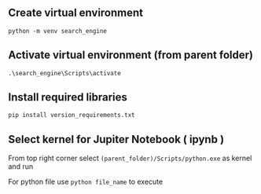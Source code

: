 ## Create virtual environment

``` python -m venv search_engine ```

## Activate virtual environment (from parent folder)

``` .\search_engine\Scripts\activate ```

## Install required libraries

``` pip install version_requirements.txt  ```

## Select kernel for Jupiter Notebook ( ipynb )

From top right corner select ``` (parent_folder)/Scripts/python.exe ``` as kernel and run

For python file use ``` python file_name ``` to execute